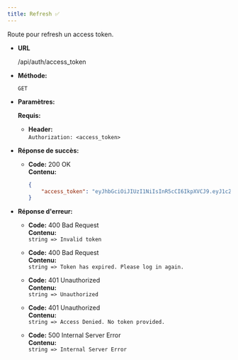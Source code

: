 ```yaml
---
title: Refresh ✅
---
```


Route pour refresh un access token.

* **URL**

  /api/auth/access_token

* **Méthode:**
  
  `GET`

* **Paramètres:**

  **Requis:**
 
  * **Header:**<br>
  `Authorization: <access_token>`

* **Réponse de succès:**

    * **Code:** 200 OK <br />
        **Contenu:** <br>
        ```json
        {
            "access_token": "eyJhbGciOiJIUzI1NiIsInR5cCI6IkpXVCJ9.eyJ1c2VyIjp7ImlkIjo1LCJyb2xlIjoiVVNFUiJ9LCJpYXQiOjE3MDcyNDE0MTAsImV4cCI6MTcwODQ1MTAxMH0.S_NBFrkQpOzS6XNitdopFXca0gTweygpVdfMx8fPixk"
        }
        ```

* **Réponse d'erreur:**

    * **Code:** 400 Bad Request <br />
        **Contenu:**<br>
        `string => Invalid token`

    * **Code:** 400 Bad Request <br />
        **Contenu:**<br>
        `string => Token has expired. Please log in again.`
    
    * **Code:** 401 Unauthorized <br />
        **Contenu:**<br>
        `string => Unauthorized`

    * **Code:** 401 Unauthorized <br />
        **Contenu:**<br>
        `string => Access Denied. No token provided.`

    * **Code:** 500 Internal Server Error <br />
        **Contenu:**<br>
        `string => Internal Server Error`